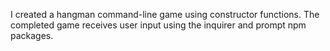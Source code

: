 I created a hangman command-line game using constructor functions.
The completed game receives user input using the inquirer and prompt npm packages.
